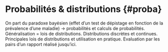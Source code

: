 # Probabilités & distributions {#proba}



On part du paradoxe bayésien (effet d’un test de dépistage en fonction de la prévalence d’une maladie) -> probabilités et calculs de probabilités. Généralisation = lois de distributions. Distributions discrètes et continues. Principales lois de distributions et utilisation en pratique. Evaluation par les pairs d’un rapport réalisé jusqu’ici.
